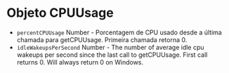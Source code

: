 # Objeto CPUUsage

* `percentCPUUsage` Number - Porcentagem de CPU usado desde a última chamada para getCPUUsage. Primeira chamada retorna 0.
* `idleWakeupsPerSecond` Number - The number of average idle cpu wakeups per second since the last call to getCPUUsage. First call returns 0. Will always return 0 on Windows.